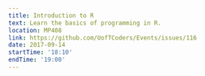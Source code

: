 ```yaml
---
title: Introduction to R
text: Learn the basics of programming in R.
location: MP408
link: https://github.com/UofTCoders/Events/issues/116
date: 2017-09-14
startTime: '18:10'
endTime: '19:00'
---
```

